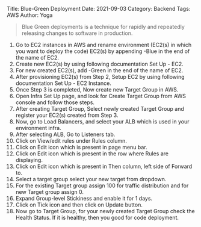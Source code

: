 Title: Blue-Green Deployment
Date: 2021-09-03
Category: Backend
Tags: AWS
Author: Yoga

> Blue Green deployments is a technique for rapidly and repeatedly releasing changes to software in production.

1. Go to EC2 instances in AWS and rename environment (EC2(s) in which you want to deploy the code) EC2(s) by appending -Blue in the end of the name of EC2.
2. Create new EC2(s) by using following documentation Set Up - EC2.
3. For new created EC2(s), add -Green in the end of the name of EC2.
4. After provisioning EC2(s) from Step 2, Setup EC2 by using following documentation Set Up - EC2 Instance.
5. Once Step 3 is completed, Now create new Target Group in AWS.
6. Open Infra Set Up page, and look for Create Target Group from AWS console and follow those steps.
7. After creating Target Group, Select newly created Target Group and register your EC2(s) created from Step 3.
8. Now, go to Load Balancers, and select your ALB which is used in your environment infra.
9. After selecting ALB, Go to Listeners tab.
10. Click on View/edit rules under Rules column.
11. Click on Edit icon which is present in page menu bar.
12. Click on Edit icon which is present in the row where Rules are displaying.
13. Click on Edit icon which is present in Then column, left side of Forward to.
14. Select a target group select your new target from dropdown.
15. For the existing Target group assign 100 for traffic distribution and for new Target group assign 0.
16. Expand Group-level Stickiness and enable it for 1 days.
17. Click on Tick icon and then click on Update button.
18. Now go to Target Group, for your newly created Target Group check the Health Status. If it is healthy, then you good for code deployment.